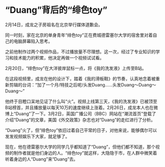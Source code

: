 # “Duang”背后的“绯色toy”

2月14日，成龙之子房祖名在北京举行媒体道歉会。 

同一时刻，家在北京的单身青年“绯色toy”正在费城德雷塞尔大学的宿舍里对着自己的电脑屏幕陷入思考。 

之前他制作过两个视频作品，不过播放量不尽理想。这一次，经过了专业知识的学习和技术能力的积累，他决定再做一个视频试试看。 

2月20日，“绯色toy”在大洋彼岸鼠标一点，将《我的洗发液》上传至B站。 

在这段视频里，成龙在他的设计下，踏着《我的滑板鞋》的节奏，认真地念着被重新剪辑的台词：“加了一个月/特技之后呢/头发Duang……头发Duang～Duang～Duang～” 

他终于目瞪口呆地见证了什么叫“火”。视频上线第三天，《我的洗发液》已被顶至B站榜首，并且播放量以每天10万的速度继续上涨着。2月26日，成龙本人也在微博上“Duang”了一下。3月2日，英国广播公司（BBC）网站在“潮流首页”登载了介绍“Duang”的文章，美国《外交政策》杂志也对“Duang”的走红进行了分析。 

“Duang”火了，但“绯色toy”依旧过着自己平常的日子，对他来说，能够偶尔可以发发视频娱乐下大家，就足够了。 

现在，他在德雷塞尔大学的同学几乎都知道了“Duang”，但他们都不知道，那个视频的制作者就是他们身边的人。“绯色toy”就这样，大隐隐于市，在人群中微笑着听着身边的人“Duang”来“Duang”去。